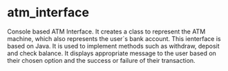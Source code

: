 # atm_interface
Console based ATM Interface.
It creates a class to represent the ATM machine, which also represents the user`s bank account.
This ienterface is based on Java.
It is used to implement methods such as withdraw, deposit and check balance.
It displays appropriate message to the user based on their chosen option and the success or failure of their transaction. 
